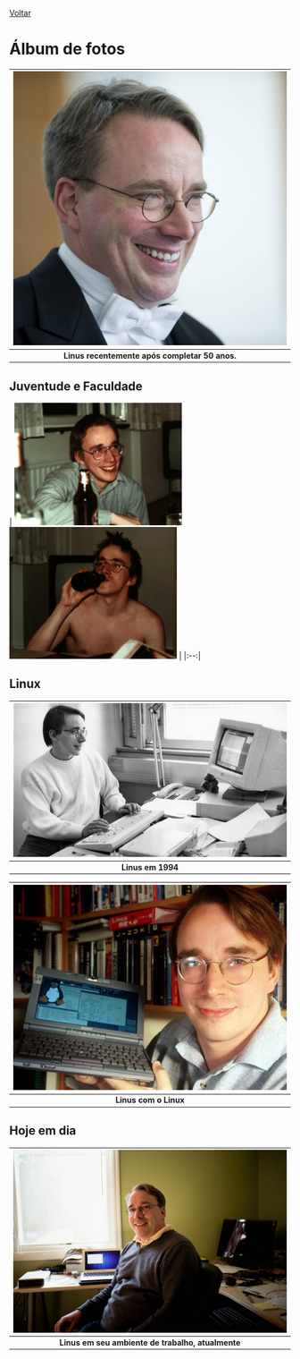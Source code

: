 [Voltar](intro.md)

# Álbum de fotos

| <img alt="Linus aos 50 anos" src="assets/linus-50.png" width="600"/> |
|:--:|
| <b>Linus recentemente após completar 50 anos.</b>|

## Juventude e Faculdade

| <img alt="Linus sorrindo ao lado de uma garrafa de cerveja" src="assets/linus-college-2.png" width="300" />
<img alt="Linus, sem camisa, bebendo cerveja" src="assets/linus-college-3.png" width="300" /> |
|:--:|

## Linux

| <img alt="Linus em 1994" src="assets/linus-1994.png" width="600"/> |
|:--:|
| <b>Linus em 1994</b>|

| <img alt="Linus com o Linux" src="assets/linus-linux.png" width="600"/> |
|:--:|
| <b>Linus com o Linux</b>|

## Hoje em dia

| <img alt="Linus em seu ambiente de trabalho" src="assets/linus-battlestation.png" width="600"/> |
|:--:|
| <b>Linus em seu ambiente de trabalho, atualmente</b>|
